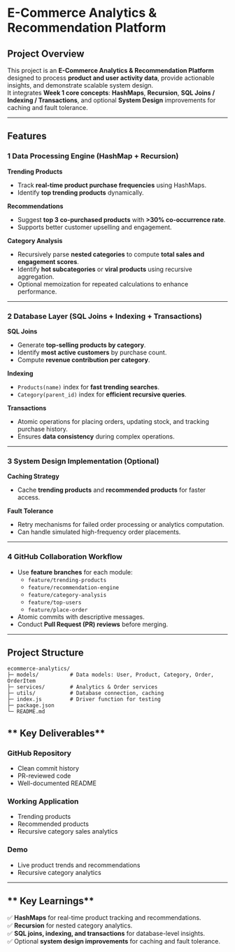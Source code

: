 # E-Commerce Analytics & Recommendation Platform

## **Project Overview**
This project is an **E-Commerce Analytics & Recommendation Platform** designed to process **product and user activity data**, provide actionable insights, and demonstrate scalable system design.  
It integrates **Week 1 core concepts**: **HashMaps**, **Recursion**, **SQL Joins / Indexing / Transactions**, and optional **System Design** improvements for caching and fault tolerance.

---

## **Features**

### 1️ Data Processing Engine (HashMap + Recursion)

**Trending Products**  
- Track **real-time product purchase frequencies** using HashMaps.  
- Identify **top trending products** dynamically.

**Recommendations**  
- Suggest **top 3 co-purchased products** with **>30% co-occurrence rate**.  
- Supports better customer upselling and engagement.

**Category Analysis**  
- Recursively parse **nested categories** to compute **total sales and engagement scores**.  
- Identify **hot subcategories** or **viral products** using recursive aggregation.  
- Optional memoization for repeated calculations to enhance performance.

---

### 2️ Database Layer (SQL Joins + Indexing + Transactions)

**SQL Joins**  
- Generate **top-selling products by category**.  
- Identify **most active customers** by purchase count.  
- Compute **revenue contribution per category**.

**Indexing**  
- `Products(name)` index for **fast trending searches**.  
- `Category(parent_id)` index for **efficient recursive queries**.

**Transactions**  
- Atomic operations for placing orders, updating stock, and tracking purchase history.  
- Ensures **data consistency** during complex operations.

---

### 3️ System Design Implementation (Optional)

**Caching Strategy**  
- Cache **trending products** and **recommended products** for faster access.

**Fault Tolerance**  
- Retry mechanisms for failed order processing or analytics computation.  
- Can handle simulated high-frequency order placements.

---

### 4️ GitHub Collaboration Workflow

- Use **feature branches** for each module:
  - `feature/trending-products`  
  - `feature/recommendation-engine`  
  - `feature/category-analysis`  
  - `feature/top-users`  
  - `feature/place-order`  
- Atomic commits with descriptive messages.  
- Conduct **Pull Request (PR) reviews** before merging.  

---

## **Project Structure**

```text
ecommerce-analytics/
├─ models/          # Data models: User, Product, Category, Order, OrderItem
├─ services/        # Analytics & Order services
├─ utils/           # Database connection, caching
├─ index.js         # Driver function for testing
├─ package.json
└─ README.md
```
## ** Key Deliverables**

### **GitHub Repository**
- Clean commit history
- PR-reviewed code
- Well-documented README

### **Working Application**
- Trending products
- Recommended products
- Recursive category sales analytics

### **Demo**
- Live product trends and recommendations
- Recursive category analytics
---

## ** Key Learnings**

✅ **HashMaps** for real-time product tracking and recommendations.  
✅ **Recursion** for nested category analytics.  
✅ **SQL joins, indexing, and transactions** for database-level insights.  
✅ Optional **system design improvements** for caching and fault tolerance.
